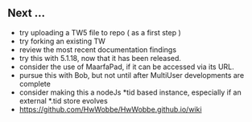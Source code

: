 <h2> Next ...</h2>

* try uploading a TW5 file to repo ( as a first step )
* try forking an existing TW
* review the most recent documentation findings
* try this with 5.1.18, now that it has been released.
* consider the use of MaarfaPad, if it can be accessed via its URL.
* pursue this with Bob, but not until after MultiUser developments are complete
* consider making this a nodeJs *tid based instance, especially if an external *.tid store evolves
* https://github.com/HwWobbe/HwWobbe.github.io/wiki
